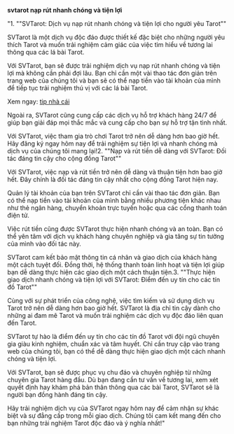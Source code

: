 **svtarot  nạp rút nhanh chóng và tiện lợi**


"1. ""SVTarot: Dịch vụ nạp rút nhanh chóng và tiện lợi cho người yêu Tarot""

SVTarot là một dịch vụ độc đáo được thiết kế đặc biệt cho những người yêu thích Tarot và muốn trải nghiệm cảm giác của việc tìm hiểu về tương lai thông qua các lá bài Tarot.

Với SVTarot, bạn sẽ được trải nghiệm dịch vụ nạp rút nhanh chóng và tiện lợi mà không cần phải đợi lâu. Bạn chỉ cần một vài thao tác đơn giản trên trang web của chúng tôi và bạn sẽ có thể nạp tiền vào tài khoản của mình để tiếp tục trải nghiệm thú vị với các lá bài Tarot.

Xem ngay: [tip nhà cái](https://svtarot.com/blog/tip-nha-cai/)

Ngoài ra, SVTarot cũng cung cấp các dịch vụ hỗ trợ khách hàng 24/7 để giúp bạn giải đáp mọi thắc mắc và cung cấp cho bạn sự hỗ trợ tận tình nhất.

Với SVTarot, việc tham gia trò chơi Tarot trở nên dễ dàng hơn bao giờ hết. Hãy đăng ký ngay hôm nay để trải nghiệm sự tiện lợi và nhanh chóng mà dịch vụ của chúng tôi mang lại!2. ""Nạp và rút tiền dễ dàng với SVTarot: Đối tác đáng tin cậy cho cộng đồng Tarot""

Với SVTarot, việc nạp và rút tiền trở nên dễ dàng và thuận tiện hơn bao giờ hết. Đây chính là đối tác đáng tin cậy nhất cho cộng đồng Tarot hiện nay.

Quản lý tài khoản của bạn trên SVTarot chỉ cần vài thao tác đơn giản. Bạn có thể nạp tiền vào tài khoản của mình bằng nhiều phương tiện khác nhau như thẻ ngân hàng, chuyển khoản trực tuyến hoặc qua các cổng thanh toán điện tử.

Việc rút tiền cũng được SVTarot thực hiện nhanh chóng và an toàn. Bạn có thể yên tâm với dịch vụ khách hàng chuyên nghiệp và gia tăng sự tin tưởng của mình vào đối tác này.

SVTarot cam kết bảo mật thông tin cá nhân và giao dịch của khách hàng một cách tuyệt đối. Đồng thời, hệ thống thanh toán linh hoạt và tiện lợi giúp bạn dễ dàng thực hiện các giao dịch một cách thuận tiện.3. ""Thực hiện giao dịch nhanh chóng và tiện lợi với SVTarot: Điểm đến uy tín cho các tín đồ Tarot""

Cùng với sự phát triển của công nghệ, việc tìm kiếm và sử dụng dịch vụ Tarot trở nên dễ dàng hơn bao giờ hết. SVTarot là địa chỉ tin cậy dành cho những ai đam mê Tarot và muốn trải nghiệm các dịch vụ độc đáo liên quan đến Tarot.

SVTarot tự hào là điểm đến uy tín cho các tín đồ Tarot với đội ngũ chuyên gia giàu kinh nghiệm, chuẩn xác và tâm huyết. Chỉ cần truy cập vào trang web của chúng tôi, bạn có thể dễ dàng thực hiện giao dịch một cách nhanh chóng và tiện lợi.

Với SVTarot, bạn sẽ được phục vụ chu đáo và chuyên nghiệp từ những chuyên gia Tarot hàng đầu. Dù bạn đang cần tư vấn về tương lai, xem xét quyết định hay khám phá bản thân thông qua các bài Tarot, SVTarot sẽ là người bạn đồng hành đáng tin cậy.

Hãy trải nghiệm dịch vụ của SVTarot ngay hôm nay để cảm nhận sự khác biệt và sự đẳng cấp trong mỗi giao dịch. Chúng tôi cam kết mang đến cho bạn những trải nghiệm Tarot độc đáo và ý nghĩa nhất!"